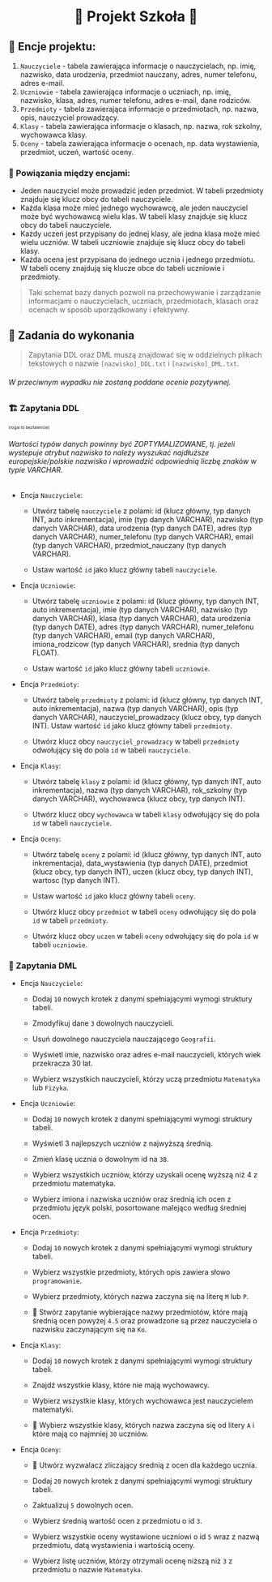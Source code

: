 <div align="center">

# 🎒 Projekt Szkoła 🏫

</div>

## 🚧 Encje projektu:

1. ``Nauczyciele`` - tabela zawierająca informacje o nauczycielach, np. imię, nazwisko, data urodzenia, przedmiot nauczany, adres, numer telefonu, adres e-mail.
2. ``Uczniowie`` - tabela zawierająca informacje o uczniach, np. imię, nazwisko, klasa, adres, numer telefonu, adres e-mail, dane rodziców.
3. ``Przedmioty`` - tabela zawierająca informacje o przedmiotach, np. nazwa, opis, nauczyciel prowadzący.
4. ``Klasy`` - tabela zawierająca informacje o klasach, np. nazwa, rok szkolny, wychowawca klasy.
5. ``Oceny`` - tabela zawierająca informacje o ocenach, np. data wystawienia, przedmiot, uczeń, wartość oceny.

### 🔗 Powiązania między encjami:

- Jeden nauczyciel może prowadzić jeden przedmiot. W tabeli przedmioty znajduje się klucz obcy do tabeli nauczyciele.
- Każda klasa może mieć jednego wychowawcę, ale jeden nauczyciel może być wychowawcą wielu klas. W tabeli klasy znajduje się klucz obcy do tabeli nauczyciele.
- Każdy uczeń jest przypisany do jednej klasy, ale jedna klasa może mieć wielu uczniów. W tabeli uczniowie znajduje się klucz obcy do tabeli klasy.
- Każda ocena jest przypisana do jednego ucznia i jednego przedmiotu. W tabeli oceny znajdują się klucze obce do tabeli uczniowie i przedmioty.

> Taki schemat bazy danych pozwoli na przechowywanie i zarządzanie informacjami o nauczycielach, uczniach, przedmiotach, klasach oraz ocenach w sposób uporządkowany i efektywny.

## 🌟 Zadania do wykonania

> Zapytania DDL oraz DML muszą znajdować się w oddzielnych plikach tekstowych o nazwie ``[nazwisko]_DDL.txt`` i ``[nazwisko]_DML.txt``.
 
###### W przeciwnym wypadku nie zostaną poddane ocenie pozytywnej.

### 🏗️ Zapytania DDL
<sup><sup><sup>(rogal to beztalencie)</sup></sup></sup>

###### Wartości typów danych powinny być ZOPTYMALIZOWANE, tj. jeżeli wystepuje atrybut nazwisko to należy wyszukać najdłuższe europejskie/polskie nazwisko i wprowadzić odpowiednią liczbę znaków w typie VARCHAR.

- Encja ``Nauczyciele``:

    - Utwórz tabelę ``nauczyciele`` z polami: id (klucz główny, typ danych INT, auto inkrementacja), imie (typ danych VARCHAR), nazwisko (typ danych VARCHAR), data urodzenia (typ danych DATE), adres (typ danych VARCHAR), numer_telefonu (typ danych VARCHAR), email (typ danych VARCHAR), przedmiot_nauczany (typ danych VARCHAR).

    - Ustaw wartość ``id`` jako klucz główny tabeli ``nauczyciele``.

- Encja ``Uczniowie``:

    - Utwórz tabelę ``uczniowie`` z polami: id (klucz główny, typ danych INT, auto inkrementacja), imie (typ danych VARCHAR), nazwisko (typ danych VARCHAR), klasa (typ danych VARCHAR), data urodzenia (typ danych DATE), adres (typ danych VARCHAR), numer_telefonu (typ danych VARCHAR), email (typ danych VARCHAR), imiona_rodzicow (typ danych VARCHAR), srednia (typ danych FLOAT).

    - Ustaw wartość ``id`` jako klucz główny tabeli ``uczniowie``.

- Encja ``Przedmioty``:

    - Utwórz tabelę ``przedmioty`` z polami: id (klucz główny, typ danych INT, auto inkrementacja), nazwa (typ danych VARCHAR), opis (typ danych VARCHAR), nauczyciel_prowadzacy (klucz obcy, typ danych INT).
    Ustaw wartość ``id`` jako klucz główny tabeli ``przedmioty``.

    - Utwórz klucz obcy ``nauczyciel_prowadzacy`` w tabeli ``przedmioty`` odwołujący się do pola ``id`` w tabeli ``nauczyciele``.

- Encja ``Klasy``:

    - Utwórz tabelę ``klasy`` z polami: id (klucz główny, typ danych INT, auto inkrementacja), nazwa (typ danych VARCHAR), rok_szkolny (typ danych VARCHAR), wychowawca (klucz obcy, typ danych INT).

    - Utwórz klucz obcy ``wychowawca`` w tabeli ``klasy`` odwołujący się do pola ``id`` w tabeli ``nauczyciele``.

- Encja ``Oceny``:

    - Utwórz tabelę ``oceny`` z polami: id (klucz główny, typ danych INT, auto inkrementacja), data_wystawienia (typ danych DATE), przedmiot (klucz obcy, typ danych INT), uczen (klucz obcy, typ danych INT), wartosc (typ danych INT).

    - Ustaw wartość ``id`` jako klucz główny tabeli ``oceny``.

    - Utwórz klucz obcy ``przedmiot`` w tabeli ``oceny`` odwołujący się do pola ``id`` w tabeli ``przedmioty``.

    - Utwórz klucz obcy ``uczen`` w tabeli ``oceny`` odwołujący się do pola ``id`` w tabeli ``uczniowie``.

### 🔧 Zapytania DML


- Encja ``Nauczyciele``:

    - Dodaj ``10`` nowych krotek z danymi spełniającymi wymogi struktury tabeli.
    
    - Zmodyfikuj dane ``3`` dowolnych nauczycieli.

    - Usuń dowolnego nauczyciela nauczającego ``Geografii``.

    - Wyświetl imie, nazwisko oraz adres e-mail nauczycieli, których wiek przekracza 30 lat.

    - Wybierz wszystkich nauczycieli, którzy uczą przedmiotu ``Matematyka`` lub ``Fizyka``.

- Encja ``Uczniowie``:

    - Dodaj ``10`` nowych krotek z danymi spełniającymi wymogi struktury tabeli.

    - Wyświetl 3 najlepszych uczniów z najwyższą średnią.

    - Zmień klasę ucznia o dowolnym id na ``3B``.

    - Wybierz wszystkich uczniów, którzy uzyskali ocenę wyższą niż 4 z przedmiotu matematyka.

    - Wybierz imiona i nazwiska uczniów oraz średnią ich ocen z przedmiotu język polski, posortowane malejąco według średniej ocen.

- Encja ``Przedmioty``:

    - Dodaj ``10`` nowych krotek z danymi spełniającymi wymogi struktury tabeli.

    - Wybierz wszystkie przedmioty, których opis zawiera słowo ``programowanie``.

    - Wybierz przedmioty, których nazwa zaczyna się na literę ``M`` lub ``P``.

    - 🌟 Stwórz zapytanie wybierające nazwy przedmiotów, które mają średnią ocen powyżej ``4.5`` oraz prowadzone są przez nauczyciela o nazwisku zaczynającym się na ``Ko``.

- Encja ``Klasy``:

    - Dodaj ``10`` nowych krotek z danymi spełniającymi wymogi struktury tabeli.

    - Znajdź wszystkie klasy, które nie mają wychowawcy.

    - Wybierz wszystkie klasy, których wychowawca jest nauczycielem matematyki.

    - 🌟 Wybierz wszystkie klasy, których nazwa zaczyna się od litery ``A`` i które mają co najmniej ``30`` uczniów.


- Encja ``Oceny``:

    - 🌟 Utwórz wyzwalacz zliczający średnią z ocen dla każdego ucznia. 

    - Dodaj ``20`` nowych krotek z danymi spełniającymi wymogi struktury tabeli.

    - Zaktualizuj ``5`` dowolnych ocen. 

    - Wybierz średnią wartość ocen z przedmiotu o id ``3``.

    - Wybierz wszystkie oceny wystawione uczniowi o id ``5`` wraz z nazwą przedmiotu, datą wystawienia i wartością oceny.

    - Wybierz listę uczniów, którzy otrzymali ocenę niższą niż ``3`` z przedmiotu o nazwie ``Matematyka``.
